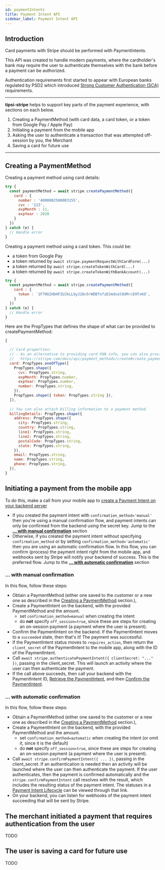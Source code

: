```yaml
---
id: paymentIntents
title: Payment Intent API
sidebar_label: Payment Intent API
---
```


## Introduction

Card payments with Stripe should be performed with PaymentIntents.

This API was created to handle modern payments, where the cardholder's bank may require
the user to authenticate themselves with the bank before a payment can be authorized.  

Authentication requirements first started to appear with European banks regulated 
by PSD2 which introduced [Strong Customer Authentication
(SCA)](https://stripe.com/en-ca/guides/strong-customer-authentication) requirements.


---
**tipsi-stripe** helps to support key parts of the payment experience, with sections on each below.

1) Creating a PaymentMethod (with card data, a card token, or a token from Google Pay / Apple Pay)
2) Initiating a payment from the mobile app
3) Asking the user to authenticate a transaction that was attempted off-session by you, the Merchant
4) Saving a card for future use
---



## Creating a PaymentMethod

Creating a payment method using card details:
```js
try {
  const paymentMethod = await stripe.createPaymentMethod({
    card : {
      number : '4000002500003155',
      cvc : '123',
      expMonth : 11,
      expYear : 2020
    }
  })
} catch (e) {
  // Handle error
}
```

Creating a payment method using a  card token.
This could be:
* a token from Google Pay
* a token returned by `await stripe.paymentRequestWithCardForm(...)`
* a token returned by `await stripe.createTokenWithCard(...)`
* a token returned by `await stripe.createTokenWithBankAccount(...)`

```js
try {
  const paymentMethod = await stripe.createPaymentMethod({
    card : {
      token : '1F70U2HbHFZUJkLLGyJ26n5rWDBfofzDJmdnal0dMrcEHTvKd',
    }
  })
} catch (e) {
  // Handle error
}
```

Here are the PropTypes that defines the shape of what can be provided to createPaymentMethod:
```js
{

  // Card properties:
  // - As an alternative to providing card PAN info, you can also provide a Stripe token:
  //   https://stripe.com/docs/api/payment_methods/create#create_payment_method-card
  card: PropTypes.oneOfType([
    PropTypes.shape({
      cvc: PropTypes.string,
      expMonth: PropTypes.number,
      expYear: PropTypes.number,
      number: PropTypes.string,
    }),
    PropTypes.shape({ token: PropTypes.string }),
  ]),
  
  // You can also attach billing information to a payment method
  billingDetails: PropTypes.shape({
    address: PropTypes.shape({
      city: PropTypes.string,
      country: PropTypes.string,
      line1: PropTypes.string,
      line2: PropTypes.string,
      postalCode: PropTypes.string,
      state: PropTypes.string,
    }),
    email: PropTypes.string,
    name: PropTypes.string,
    phone: PropTypes.string,
  }),
}
```



## Initiating a payment from the mobile app

To do this, make a call from your mobile app to [create a Payment Intent on your backend server](https://stripe.com/docs/api/payment_intents/create)
  * If you created the payment intent with `confirmation_method='manual'` then you're using
    a manual confirmation flow, and payment intents can only be confirmed from the backend
    using the secret key.  Jump to the [**... with manual confirmation**](#with-manual-confirmation) section
  * Otherwise, if you created the payment intent without specifying `confirmation_method` or
    by setting `confirmation_method='automatic'` then you are using an automatic 
    confirmation flow.  In this flow, you can confirm (process) the payment intent right from
    the mobile app, and webhooks sent by Stripe will notify your backend of success.  This is
    the preferred flow.
    Jump to the [**... with automatic confirmation**](#with-automatic-confirmation) section
       

### ... with manual confirmation
In this flow, follow these steps:
  * Obtain a PaymentMethod (either one saved to the customer or a new one as described in the [Creating a PaymentMethod](#creating-a-paymentmethod) section.),
  * Create a PaymentIntent on the backend, with the provided PaymentMethod and the amount.
    * set `confirmation_method=manual` when creating the intent
    * do **not** specify `off_session=true`, since these are steps for creating an on-session payment (a payment where the user is present).
  * Confirm the PaymentIntent on the backend.  If the PaymentIntent moves to a `succeeded` state, then that's it!  The payment was successful.
  * If the PaymentIntent status moves to `requires_action`, then return the `client_secret` of the PaymentIntent to the mobile app,
    along with the ID of the PaymentIntent.
  * Call `await stripe.authenticatePaymentIntent({ clientSecret: "..." })`, passing in the client_secret.
    This will launch an activity where the user can then authenticate the payment.
  * If the call above succeeds, then call your backend with the PaymentIntent ID, [Retrieve the PaymentIntent](https://stripe.com/docs/api/payment_intents/retrieve),
    and then [Confirm the PaymentIntent](https://stripe.com/docs/api/payment_intents/confirm).


### ... with automatic confirmation
In this flow, follow these steps:
  * Obtain a PaymentMethod (either one saved to the customer or a new one as described in the [Creating a PaymentMethod](#creating-a-paymentmethod) section.),
  * Create a PaymentIntent on the backend, with the provided PaymentMethod and the amount.
    * set `confirmation_method=automatic` when creating the intent (or omit it, since it is the default)
    * do **not** specify `off_session=true`, since these are steps for creating an on-session payment (a payment where the user is present).
  * Call `await stripe.confirmPaymentIntent({ ... })`, passing in the client_secret.
    If an authentication is needed then an activity will be launched where the user can then authenticate the payment.
    If the user authenticates, then the payment is confirmed automatically and the `stripe.confirmPaymentIntent` call
    resolves with the result, which includes the resulting status of the payment intent.
    The statuses in a [Payment Intent Lifecycle](https://stripe.com/docs/payments/intents) can be viewed through that link.
  * On your backend, you can listen for webhooks of the payment intent succeeding that will be sent by Stripe.


## The merchant initiated a payment that requires authentication from the user 

TODO

## The user is saving a card for future use

TODO
